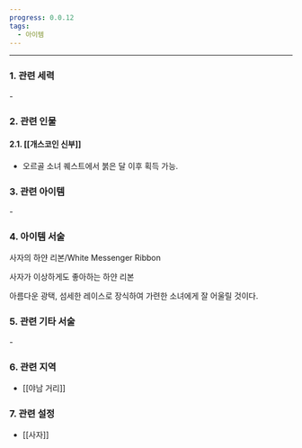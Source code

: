 ```yaml
---
progress: 0.0.12
tags:
  - 아이템
---
```

---
### 1. 관련 세력 
\-

### 2. 관련 인물
#### 2.1. [[개스코인 신부]]
- 오르골 소녀 퀘스트에서 붉은 달 이후 획득 가능.

### 3. 관련 아이템
\-


### 4. 아이템 서술
사자의 하얀 리본/White Messenger Ribbon

사자가 이상하게도 좋아하는 하얀 리본  
  
아름다운 광택, 섬세한 레이스로 장식하여 가련한 소녀에게 잘 어울릴 것이다.

### 5. 관련 기타 서술
\-

### 6. 관련 지역
- [[야남 거리]]
### 7. 관련 설정
- [[사자]]